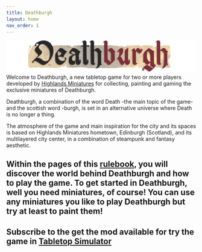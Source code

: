 ```yaml
---
title: Deathburgh
layout: home
nav_order: 1
---
```


<link rel="stylesheet" href="style.css">

![logo](assets/images/Deathburgh_logo.png)
Welcome to Deathburgh, a new tabletop game for two or more players developed 
by [Highlands Miniatures](https://www.patreon.com/c/highlands_miniatures/posts) for collecting, painting and gaming the exclusive miniatures 
of Deathburgh.

Deathburgh, a combination of the word Death -the main topic of the game- and the 
scottish word -burgh, is set in an alternative universe where Death is no longer a thing.

The atmosphere of the game and main inspiration for the city and its spaces is based 
on Highlands Miniatures hometown, Edinburgh (Scotland), and its multilayered city 
center, in a combination of steampunk and fantasy aesthetic.

Within the pages of this [rulebook](https://drive.google.com/uc?export=download&id=1VxBlVB5Wp7C4RegCmNbfRIrIS_41GeVY), you will discover the world behind Deathburgh and 
how to play the game. To get started in Deathburgh, well you need miniatures, of 
course! You can use any miniatures you like to play Deathburgh but try at least to
paint them!
---
Subscribe to the get the mod available for try the game in [Tabletop Simulator](https://steamcommunity.com/sharedfiles/filedetails/?id=3408050842)
---
